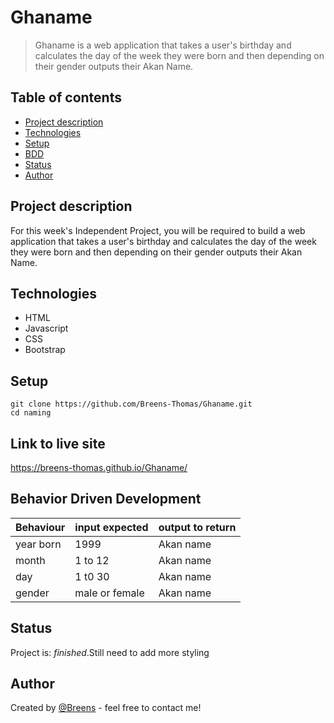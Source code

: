 # Ghaname
> Ghaname is a web application that takes a user's birthday and calculates the day of the week they were born and then depending on their gender outputs their Akan Name. 





## Table of contents
* [Project description](#project-description)
* [Technologies](#technologies)
* [Setup](#setup)
* [BDD](#bdd)
* [Status](#status)
* [Author](#author)

## Project description
For this week's Independent Project, you will be required to build a web application that takes a user's birthday and calculates the day of the week they were born and then depending on their gender outputs their Akan Name. 



## Technologies
* HTML
* Javascript
* CSS
* Bootstrap

## Setup
````
git clone https://github.com/Breens-Thomas/Ghaname.git
cd naming

````
## Link to live site
https://breens-thomas.github.io/Ghaname/

## Behavior Driven Development
|Behaviour|input expected|output to return|
|---------|--------------|----------------|
|year born|1999          | Akan name      |
|month    |1 to 12       | Akan name      |
|day      |1 t0 30       | Akan name      |
|gender   |male or female| Akan name      |

## Status
Project is: _finished_.Still need to add more styling

## Author
Created by [@Breens](https://www.linkedin.com/in/breens-mbaka-b447781b9/) - feel free to contact me!